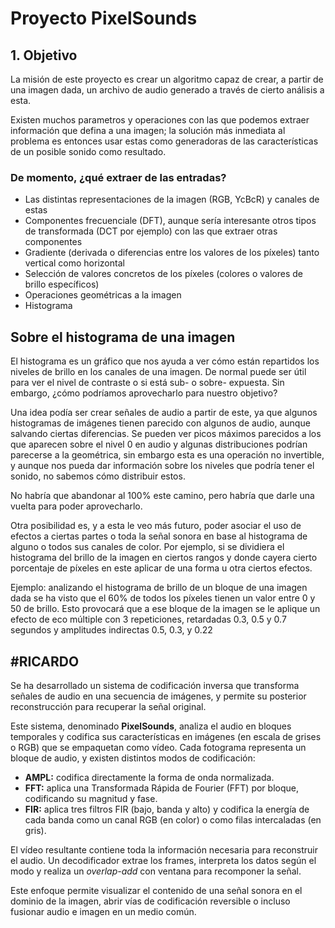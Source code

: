 # Proyecto PixelSounds

## 1. Objetivo
La misión de este proyecto es crear un algoritmo capaz de crear, a partir de una imagen dada, un archivo de audio generado a través de cierto análisis a esta.

Existen muchos parametros y operaciones con las que podemos extraer información que defina a una imagen; la solución más inmediata al problema es entonces usar estas como generadoras de las características de un posible sonido como resultado.

### De momento, ¿qué extraer de las entradas?
- Las distintas representaciones de la imagen (RGB, YcBcR) y canales de estas
- Componentes frecuenciale (DFT), aunque sería interesante otros tipos de transformada (DCT por ejemplo) con las que extraer otras componentes
- Gradiente (derivada o diferencias entre los valores de los píxeles) tanto vertical como horizontal
- Selección de valores concretos de los píxeles (colores o valores de brillo específicos)
- Operaciones geométricas a la imagen
- Histograma

## Sobre el histograma de una imagen

El histograma es un gráfico que nos ayuda a ver cómo están repartidos los niveles de brillo en los canales de una imagen. De normal puede ser útil para ver el nivel de contraste o si está sub- o sobre- expuesta. Sin embargo, ¿cómo podríamos aprovecharlo para nuestro objetivo? 

Una idea podía ser crear señales de audio a partir de este, ya que algunos histogramas de imágenes tienen parecido con algunos de audio, aunque salvando ciertas diferencias. Se pueden ver picos máximos parecidos a los que aparecen sobre el nivel 0 en audio y algunas distribuciones podrían parecerse a la geométrica, sin embargo esta es una operación no invertible, y aunque nos pueda dar información sobre los niveles que podría tener el sonido, no sabemos cómo distribuir estos.

No habría que abandonar al 100% este camino, pero habría que darle una vuelta para poder aprovecharlo.

Otra posibilidad es, y a esta le veo más futuro, poder asociar el uso de efectos a ciertas partes o toda la señal sonora en base al histograma de alguno o todos sus canales de color. Por ejemplo, si se dividiera el histograma del brillo de la imagen en ciertos rangos y donde cayera cierto porcentaje de píxeles en este aplicar de una forma u otra ciertos efectos.

Ejemplo: analizando el histograma de brillo de un bloque de una imagen dada se ha visto que el 60% de todos los píxeles tienen un valor entre 0 y 50 de brillo. Esto provocará que a ese bloque de la imagen se le aplique un efecto de eco múltiple con 3 repeticiones, retardadas 0.3, 0.5 y 0.7 segundos y amplitudes indirectas 0.5, 0.3, y 0.22




## #RICARDO

Se ha desarrollado un sistema de codificación inversa que transforma señales de audio en una secuencia de imágenes, y permite su posterior reconstrucción para recuperar la señal original.

Este sistema, denominado **PixelSounds**, analiza el audio en bloques temporales y codifica sus características en imágenes (en escala de grises o RGB) que se empaquetan como vídeo. Cada fotograma representa un bloque de audio, y existen distintos modos de codificación:

- **AMPL:** codifica directamente la forma de onda normalizada.
- **FFT:** aplica una Transformada Rápida de Fourier (FFT) por bloque, codificando su magnitud y fase.
- **FIR:** aplica tres filtros FIR (bajo, banda y alto) y codifica la energía de cada banda como un canal RGB (en color) o como filas intercaladas (en gris).

El vídeo resultante contiene toda la información necesaria para reconstruir el audio. Un decodificador extrae los frames, interpreta los datos según el modo y realiza un *overlap-add* con ventana para recomponer la señal.

Este enfoque permite visualizar el contenido de una señal sonora en el dominio de la imagen, abrir vías de codificación reversible o incluso fusionar audio e imagen en un medio común.